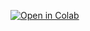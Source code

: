 [![Open in Colab](https://colab.research.google.com/assets/colab-badge.svg)](https://colab.research.google.com/github/fem-on-colab/fem-on-colab/blob/main/boost/test.ipynb)
